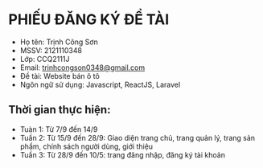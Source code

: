 # PHIẾU ĐĂNG KÝ ĐỀ TÀI
- Họ tên: Trịnh Công Sơn
- MSSV: 2121110348
- Lớp: CCQ2111J
- Email: trinhcongson0348@gmail.com
- Đề tài: Website bán ô tô
- Ngôn ngữ sử dụng: Javascript, ReactJS, Laravel
## Thời gian thực hiện: 
- Tuàn 1: Từ 7/9 đến 14/9
- Tuần 2: Từ 15/9 đến 28/9: Giao diện trang chủ, trang quản lý, trang sản phẩm, chính sách người dùng, giới thiệu
- Tuần 3: Từ 28/9 đến 10/5: trang đăng nhập, đăng ký tài khoản

